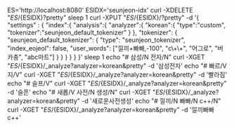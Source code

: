 ES='http://localhost:8080'
ESIDX='seunjeon-idx'
curl -XDELETE "${ES}/${ESIDX}?pretty"
sleep 1
curl -XPUT "${ES}/${ESIDX}/?pretty" -d '{
  "settings" : {
    "index":{
      "analysis":{
        "analyzer":{
          "korean":{
            "type":"custom",
            "tokenizer":"seunjeon_default_tokenizer"
          }
        },
        "tokenizer": {
          "seunjeon_default_tokenizer": {
            "type": "seunjeon_tokenizer",
            "index_eojeol": false,
            "user_words": ["낄끼+빠빠,-100", "c\\+\\+", "어그로", "버카충", "abc마트"]
          }
        }
      }
    }
  }
}'
sleep 1
echo "# 삼성/N 전자/N"
curl -XGET "${ES}/${ESIDX}/_analyze?analyzer=korean&pretty" -d '삼성전자'
echo "# 빠르/V 지/V"
curl -XGET "${ES}/${ESIDX}/_analyze?analyzer=korean&pretty" -d '빨라짐'
echo "# 슬프/V"
curl -XGET "${ES}/${ESIDX}/_analyze?analyzer=korean&pretty" -d '슬픈'
echo "# 새롭/V 사전/N 생성/N"
curl -XGET "${ES}/${ESIDX}/_analyze?analyzer=korean&pretty" -d '새로운사전생성'
echo "# 낄끼/N 빠빠/N c++/N"
curl -XGET "${ES}/${ESIDX}/_analyze?analyzer=korean&pretty" -d '낄끼빠빠 c++'
